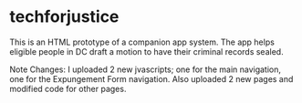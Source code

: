 # techforjustice
This is an HTML prototype of a companion app system. The app helps eligible people in DC
draft a motion to have their criminal records sealed.

Note Changes: I uploaded 2 new jvascripts; one for the main navigation, one for the Expungement Form navigation. 
Also uploaded 2 new pages and modified code for other pages.
